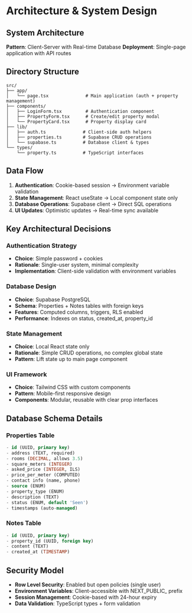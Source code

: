 # Architecture & System Design

## System Architecture
**Pattern**: Client-Server with Real-time Database
**Deployment**: Single-page application with API routes

## Directory Structure
```
src/
├── app/
│   └── page.tsx              # Main application (auth + property management)
├── components/
│   ├── LoginForm.tsx         # Authentication component
│   ├── PropertyForm.tsx      # Create/edit property modal
│   └── PropertyCard.tsx      # Property display card
├── lib/
│   ├── auth.ts              # Client-side auth helpers
│   ├── properties.ts        # Supabase CRUD operations
│   └── supabase.ts          # Database client & types
└── types/
    └── property.ts          # TypeScript interfaces
```

## Data Flow
1. **Authentication**: Cookie-based session → Environment variable validation
2. **State Management**: React useState → Local component state only
3. **Database Operations**: Supabase client → Direct SQL operations
4. **UI Updates**: Optimistic updates → Real-time sync available

## Key Architectural Decisions

### Authentication Strategy
- **Choice**: Simple password + cookies
- **Rationale**: Single-user system, minimal complexity
- **Implementation**: Client-side validation with environment variables

### Database Design
- **Choice**: Supabase PostgreSQL
- **Schema**: Properties + Notes tables with foreign keys
- **Features**: Computed columns, triggers, RLS enabled
- **Performance**: Indexes on status, created_at, property_id

### State Management
- **Choice**: Local React state only
- **Rationale**: Simple CRUD operations, no complex global state
- **Pattern**: Lift state up to main page component

### UI Framework
- **Choice**: Tailwind CSS with custom components
- **Pattern**: Mobile-first responsive design
- **Components**: Modular, reusable with clear prop interfaces

## Database Schema Details

### Properties Table
```sql
- id (UUID, primary key)
- address (TEXT, required)
- rooms (DECIMAL, allows 3.5)
- square_meters (INTEGER)
- asked_price (INTEGER, ILS)
- price_per_meter (COMPUTED)
- contact info (name, phone)
- source (ENUM)
- property_type (ENUM)
- description (TEXT)
- status (ENUM, default 'Seen')
- timestamps (auto-managed)
```

### Notes Table
```sql
- id (UUID, primary key)
- property_id (UUID, foreign key)
- content (TEXT)
- created_at (TIMESTAMP)
```

## Security Model
- **Row Level Security**: Enabled but open policies (single user)
- **Environment Variables**: Client-accessible with NEXT_PUBLIC_ prefix
- **Session Management**: Cookie-based with 24-hour expiry
- **Data Validation**: TypeScript types + form validation